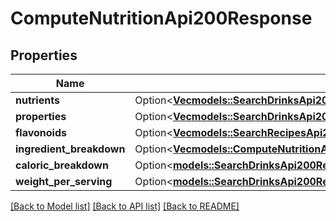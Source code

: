 # ComputeNutritionApi200Response

## Properties

Name | Type | Description | Notes
------------ | ------------- | ------------- | -------------
**nutrients** | Option<[**Vec<models::SearchDrinksApi200ResponseDrinksInnerNutritionNutrientsInner>**](searchDrinksAPI_200_response_drinks_inner_nutrition_nutrients_inner.md)> |  | [optional]
**properties** | Option<[**Vec<models::SearchDrinksApi200ResponseDrinksInnerNutritionFlavonoidsInner>**](searchDrinksAPI_200_response_drinks_inner_nutrition_flavonoids_inner.md)> |  | [optional]
**flavonoids** | Option<[**Vec<models::SearchRecipesApi200ResponseRecipesInnerNutritionNutrientsInner>**](searchRecipesAPI_200_response_recipes_inner_nutrition_nutrients_inner.md)> |  | [optional]
**ingredient_breakdown** | Option<[**Vec<models::ComputeNutritionApi200ResponseIngredientBreakdownInner>**](computeNutritionAPI_200_response_ingredient_breakdown_inner.md)> |  | [optional]
**caloric_breakdown** | Option<[**models::SearchDrinksApi200ResponseDrinksInnerNutritionCaloricBreakdown**](searchDrinksAPI_200_response_drinks_inner_nutrition_caloric_breakdown.md)> |  | [optional]
**weight_per_serving** | Option<[**models::SearchDrinksApi200ResponseDrinksInnerNutritionWeightPerServing**](searchDrinksAPI_200_response_drinks_inner_nutrition_weight_per_serving.md)> |  | [optional]

[[Back to Model list]](../README.md#documentation-for-models) [[Back to API list]](../README.md#documentation-for-api-endpoints) [[Back to README]](../README.md)


